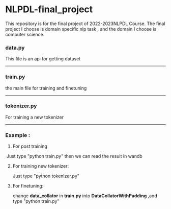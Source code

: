 # NLPDL-final_project
This repository is for the final project of 2022-2023NLPDL Course.
The final project I choose is domain specific nlp task , and the domain I choose is computer science.

### data.py

This file is an api for getting dataset

---



### train.py

the main file for training and finetuning

----



### tokenizer.py

For training a new tokenizer

---



### Example : 

1. For post training

​		Just type "python train.py" then we can read the result in wandb

2. For training new tokenizer:

   Just type "python tokenizer.py"

3. For finetuning:

   change **data_collator** in **train.py** into **DataCollatorWithPadding** ,and type "python train.py"

   

   

   

   

   






